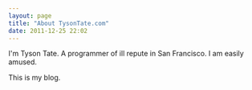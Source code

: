 ```yaml
---
layout: page
title: "About TysonTate.com"
date: 2011-12-25 22:02
---
```


I'm Tyson Tate. A programmer of ill repute in San Francisco. I am easily amused.

This is my blog.
